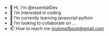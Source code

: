 - 👋 Hi, I’m @essentialDev
- 👀 I’m interested in coding
- 🌱 I’m currently learning javascript python
- 💞️ I’m looking to collaborate on ...
- 📫 How to reach me muloma1bock@gmail.com

<!---
essentialDev/essentialDev is a ✨ special ✨ repository because its `README.md` (this file) appears on your GitHub profile.
You can click the Preview link to take a look at your changes.
--->
